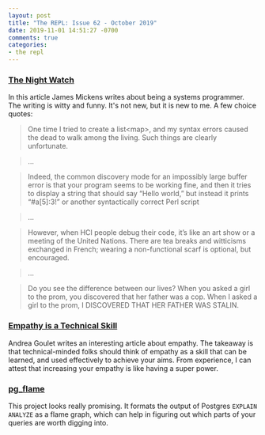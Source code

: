 ```yaml
---
layout: post
title: "The REPL: Issue 62 - October 2019"
date: 2019-11-01 14:51:27 -0700
comments: true
categories:
- the repl
---
```


### [The Night Watch][night]
In this article James Mickens writes about being a systems programmer. The writing is witty and funny. It's not new, but it is new to me. A few choice quotes:

> One time I tried to create a list<map<int>>, and my syntax errors caused the dead to walk among the living. Such things are clearly unfortunate.

> ...

> Indeed, the common discovery mode for an impossibly large buffer error is that your program seems to be working fine, and then it tries to display a string that should say “Hello world,” but instead it prints “#a[5]:3!” or another syntactically correct Perl script

> ...

> However, when HCI people debug their code, it’s like an art show or a meeting of the United Nations. There are tea breaks and witticisms exchanged in French; wearing a non-functional scarf is optional, but encouraged.

> ...

> Do you see the difference between our lives? When you asked a girl to the prom, you discovered that her father was a cop. When I asked a girl to the prom, I DISCOVERED THAT HER FATHER WAS STALIN.

### [Empathy is a Technical Skill][empathy]

Andrea Goulet writes an interesting article about empathy. The takeaway is that technical-minded folks should think of empathy as a skill that can be learned, and used effectively to achieve your aims. From experience, I can attest that increasing your empathy is like having a super power.

### [pg_flame][pg_flame]

This project looks really promising. It formats the output of Postgres `EXPLAIN ANALYZE` as a flame graph, which can help in figuring out which parts of your queries are worth digging into.

[night]: http://scholar.harvard.edu/files/mickens/files/thenightwatch.pdf
[empathy]: https://www.infoq.com/articles/empathy-technical-skill/
[pg_flame]: https://github.com/mgartner/pg_flame

